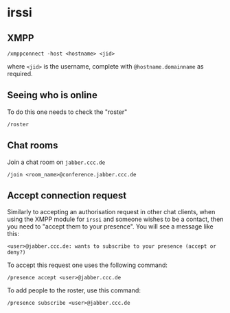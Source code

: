 irssi
=====

XMPP
----

    /xmppconnect -host <hostname> <jid>

where `<jid>` is the username, complete with `@hostname.domainname` as
required.

Seeing who is online
--------------------

To do this one needs to check the "roster"

    /roster

Chat rooms
----------

Join a chat room on `jabber.ccc.de`

    /join <room_name>@conference.jabber.ccc.de

Accept connection request
-------------------------

Similarly to accepting an authorisation request in other chat clients, when
using the XMPP module for `irssi` and someone wishes to be a contact, then
you need to "accept them to your presence".  You will see a message like
this:

    <user>@jabber.ccc.de: wants to subscribe to your presence (accept or deny?)

To accept this request one uses the following command:

    /presence accept <user>@jabber.ccc.de

To add people to the roster, use this command:

    /presence subscribe <user>@jabber.ccc.de

